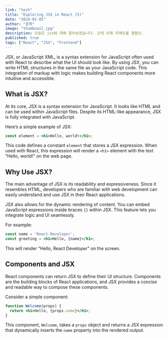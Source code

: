```yaml
---
link: "tech"
title: "Exploring JSX in React (5)"
date: "2024-01-05"
author: "준팍"
image: "thumbnail.jpg"
description: 오늘은 jsx에 대해 알아보겠습니다. 근데 이제 리액트를 곁들인.
published: true
tags: ["React", "JSX", "Frontend"]
---
```


JSX, or JavaScript XML, is a syntax extension for JavaScript often used with React to describe what the UI should look like. By using JSX, you can write HTML structures in the same file as your JavaScript code. This integration of markup with logic makes building React components more intuitive and accessible.

## What is JSX?

At its core, JSX is a syntax extension for JavaScript. It looks like HTML and can be used within JavaScript files. Despite its HTML-like appearance, JSX is fully integrated with JavaScript.

Here’s a simple example of JSX:

```jsx
const element = <h1>Hello, world!</h1>;
```

This code defines a constant `element` that stores a JSX expression. When used with React, this expression will render a `<h1>` element with the text “Hello, world!” on the web page.

## Why Use JSX?

The main advantage of JSX is its readability and expressiveness. Since it resembles HTML, developers who are familiar with web development can easily understand and use JSX in their React applications.

JSX also allows for the dynamic rendering of content. You can embed JavaScript expressions inside braces `{}` within JSX. This feature lets you integrate logic and UI seamlessly.

For example:

```jsx
const name = 'React Developer';
const greeting = <h1>Hello, {name}</h1>;
```

This will render “Hello, React Developer” on the screen.

## Components and JSX

React components can return JSX to define their UI structure. Components are the building blocks of React applications, and JSX provides a concise and readable way to compose these components.

Consider a simple component:

```jsx
function Welcome(props) {
  return <h1>Hello, {props.name}</h1>;
}
```

This component, `Welcome`, takes a `props` object and returns a JSX expression that dynamically inserts the `name` property into the rendered output.
